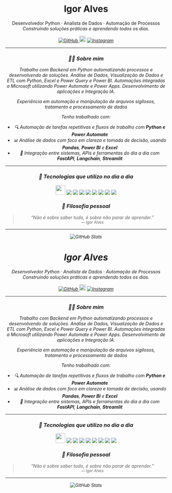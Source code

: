 <h1 align="center">Igor Alves</h1>
<p align="center">
  Desenvolvedor Python · Analista de Dados · Automação de Processos<br/>
  <em>Construindo soluções práticas e aprendendo todos os dias.</em>
</p>

<p align="center">
  <a href="https://github.com/Igorryan44">
    <img src="https://img.shields.io/badge/GitHub-181717?style=for-the-badge&logo=github&logoColor=white" alt="GitHub"/>
  </a>
  <i align="center">
    <img src="https://sdmntprwestus.oaiusercontent.com/files/00000000-bcf0-6230-b344-cd390186f2d7/raw?se=2025-07-29T15%3A12%3A56Z&sp=r&sv=2024-08-04&sr=b&scid=ae00e20c-a485-5b50-8c65-343aae129182&skoid=ea1de0bc-0467-43d6-873a-9a5cf0a9f835&sktid=a48cca56-e6da-484e-a814-9c849652bcb3&skt=2025-07-28T19%3A09%3A44Z&ske=2025-07-29T19%3A09%3A44Z&sks=b&skv=2024-08-04&sig=xhogSaYDnrw1DXW7NSYH/Ti3fx2IIoZ5idkBQHmd2m0%3D" width="20" />
  <i/>
  <a href="https://instagram.com/_igor.ryan_">
    <img src="https://img.shields.io/badge/Instagram-E4405F?style=for-the-badge&logo=instagram&logoColor=white" alt="Instagram"/>
  </a>
</p>

---

### 👨‍💻 Sobre mim

Trabalho com Backend em Python automatizando processos e desenvolvendo de soluções. Análise de Dados, Visualização de Dados e ETL com Python, Excel e Power Query e Power BI.
Automações integradas a Microsoft utilizando Power Automate e Power Apps.
Desenvolvimento de aplicações e Integração IA.

Experiência em automação e manipulação de arquivos sigilosos, tratamento e processamento de dados

Tenho trabalhado com:

- 🔍 Automação de tarefas repetitivas e fluxos de trabalho com **Python e Power Automate**
- 📊 Análise de dados com foco em clareza e tomada de decisão, usando **Pandas**, **Power BI** e **Excel**
- 🔗 Integração entre sistemas, APIs e ferramentas do dia a dia com **FastAPI**, **Langchain**, **Streamlit**

---

### 🧰 Tecnologias que utilizo no dia a dia

<p align="center">
  <img src="https://img.icons8.com/color/96/000000/microsoft.png" width="30" />
  <img src="https://img.shields.io/badge/Microsoft-FF8C00?style=for-the-badge&logo=microsoft&logoColor=white"/>
  <img src="https://img.shields.io/badge/Power%20Automate-0078D4?style=for-the-badge&logo=powerautomate&logoColor=white"/>
  <img src="https://img.shields.io/badge/Power%20BI-F2C811?style=for-the-badge&logo=powerbi&logoColor=black"/>
  <img src="https://img.shields.io/badge/Excel-217346?style=for-the-badge&logo=microsoft-excel&logoColor=white"/>
  <img src="https://img.shields.io/badge/Python-3776AB?style=for-the-badge&logo=python&logoColor=white"/>
  <img src="https://img.shields.io/badge/Pandas-150458?style=for-the-badge&logo=pandas&logoColor=white"/>
  <img src="https://img.shields.io/badge/Streamlit-FF4B4B?style=for-the-badge&logo=streamlit&logoColor=white"/>
  <img src="https://img.shields.io/badge/FastAPI-005571?style=for-the-badge&logo=fastapi&logoColor=white"/>
</p>



### 📌 Filosofia pessoal

> “Não é sobre saber tudo, é sobre não parar de aprender.”  
> <sub>— Igor Alves</sub>

---

<p align="center">
  <img src="https://github-readme-stats.vercel.app/api?username=Igorryan44&show_icons=true&theme=default&hide_title=true" alt="GitHub Stats"/>
</p><h1 align="center">Igor Alves</h1>
<p align="center">
  Desenvolvedor Python · Analista de Dados · Automação de Processos<br/>
  <em>Construindo soluções práticas e aprendendo todos os dias.</em>
</p>

<p align="center">
  <a href="https://github.com/Igorryan44">
    <img src="https://img.shields.io/badge/GitHub-181717?style=for-the-badge&logo=github&logoColor=white" alt="GitHub"/>
  </a>
  <i align="center">
    <img src="https://sdmntprwestus.oaiusercontent.com/files/00000000-bcf0-6230-b344-cd390186f2d7/raw?se=2025-07-29T15%3A12%3A56Z&sp=r&sv=2024-08-04&sr=b&scid=ae00e20c-a485-5b50-8c65-343aae129182&skoid=ea1de0bc-0467-43d6-873a-9a5cf0a9f835&sktid=a48cca56-e6da-484e-a814-9c849652bcb3&skt=2025-07-28T19%3A09%3A44Z&ske=2025-07-29T19%3A09%3A44Z&sks=b&skv=2024-08-04&sig=xhogSaYDnrw1DXW7NSYH/Ti3fx2IIoZ5idkBQHmd2m0%3D" width="20" />
  <i/>
  <a href="https://instagram.com/_igor.ryan_">
    <img src="https://img.shields.io/badge/Instagram-E4405F?style=for-the-badge&logo=instagram&logoColor=white" alt="Instagram"/>
  </a>
</p>

---

### 👨‍💻 Sobre mim

Trabalho com Backend em Python automatizando processos e desenvolvendo de soluções. Análise de Dados, Visualização de Dados e ETL com Python, Excel e Power Query e Power BI.
Automações integradas a Microsoft utilizando Power Automate e Power Apps.
Desenvolvimento de aplicações e Integração IA.

Experiência em automação e manipulação de arquivos sigilosos, tratamento e processamento de dados

Tenho trabalhado com:

- 🔍 Automação de tarefas repetitivas e fluxos de trabalho com **Python e Power Automate**
- 📊 Análise de dados com foco em clareza e tomada de decisão, usando **Pandas**, **Power BI** e **Excel**
- 🔗 Integração entre sistemas, APIs e ferramentas do dia a dia com **FastAPI**, **Langchain**, **Streamlit**

---

### 🧰 Tecnologias que utilizo no dia a dia

<p align="center">
  <img src="https://img.icons8.com/color/96/000000/microsoft.png" width="30" />
  <img src="https://img.shields.io/badge/Microsoft-FF8C00?style=for-the-badge&logo=microsoft&logoColor=white"/>
  <img src="https://img.shields.io/badge/Power%20Automate-0078D4?style=for-the-badge&logo=powerautomate&logoColor=white"/>
  <img src="https://img.shields.io/badge/Power%20BI-F2C811?style=for-the-badge&logo=powerbi&logoColor=black"/>
  <img src="https://img.shields.io/badge/Excel-217346?style=for-the-badge&logo=microsoft-excel&logoColor=white"/>
  <img src="https://img.shields.io/badge/Python-3776AB?style=for-the-badge&logo=python&logoColor=white"/>
  <img src="https://img.shields.io/badge/Pandas-150458?style=for-the-badge&logo=pandas&logoColor=white"/>
  <img src="https://img.shields.io/badge/Streamlit-FF4B4B?style=for-the-badge&logo=streamlit&logoColor=white"/>
  <img src="https://img.shields.io/badge/FastAPI-005571?style=for-the-badge&logo=fastapi&logoColor=white"/>
</p>



### 📌 Filosofia pessoal

> “Não é sobre saber tudo, é sobre não parar de aprender.”  
> <sub>— Igor Alves</sub>

---

<p align="center">
  <img src="https://github-readme-stats.vercel.app/api?username=Igorryan44&show_icons=true&theme=default&hide_title=true" alt="GitHub Stats"/>
</p>
